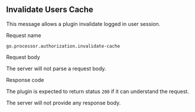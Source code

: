 ## Invalidate Users Cache

This message allows a plugin invalidate logged in user session.

<p class='request-name-heading'>Request name</p>

`go.processor.authorization.invalidate-cache`

<p class='request-body-heading'>Request body</p>

The server will not parse a request body.

<p class='response-code-heading'>Response code</p>

The plugin is expected to return status `200` if it can understand the request.

The server will not provide any response body.

